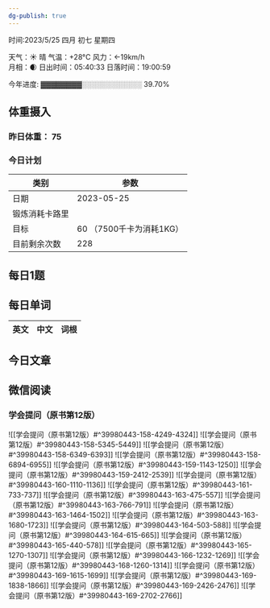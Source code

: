 ```yaml
---
dg-publish: true
---
```



时间:2023/5/25 四月 初七 星期四

天气：☀️   晴 气温：+28°C 风力：←19km/h  
月相：🌒 日出时间：05:40:33 日落时间：19:00:59

今年进度: ▓▓▓▓▓▓▓▓░░░░░░░░░░░░ 39.70%

## 体重摄入

### 昨日体重： 75

### 今日计划

| 类别           | 参数                    |
| -------------- | ----------------------- |
| 日期           | 2023-05-25               |
| 锻炼消耗卡路里 | |
| 目标           | 60      （7500千卡为消耗1KG）                |
| 目前剩余次数               | 228                          |


## 每日1题



## 每日单词

| 英文       | 中文       |词根|
| ---------- | ---------- | ---|


## 今日文章




## 微信阅读

<!-- start of weread -->

### 学会提问（原书第12版）
![[学会提问（原书第12版）#^39980443-158-4249-4324]]
![[学会提问（原书第12版）#^39980443-158-5345-5449]]
![[学会提问（原书第12版）#^39980443-158-6349-6393]]
![[学会提问（原书第12版）#^39980443-158-6894-6955]]
![[学会提问（原书第12版）#^39980443-159-1143-1250]]
![[学会提问（原书第12版）#^39980443-159-2412-2539]]
![[学会提问（原书第12版）#^39980443-160-1110-1136]]
![[学会提问（原书第12版）#^39980443-161-733-737]]
![[学会提问（原书第12版）#^39980443-163-475-557]]
![[学会提问（原书第12版）#^39980443-163-766-791]]
![[学会提问（原书第12版）#^39980443-163-1464-1502]]
![[学会提问（原书第12版）#^39980443-163-1680-1723]]
![[学会提问（原书第12版）#^39980443-164-503-588]]
![[学会提问（原书第12版）#^39980443-164-615-665]]
![[学会提问（原书第12版）#^39980443-165-440-578]]
![[学会提问（原书第12版）#^39980443-165-1270-1307]]
![[学会提问（原书第12版）#^39980443-166-1232-1269]]
![[学会提问（原书第12版）#^39980443-168-1260-1314]]
![[学会提问（原书第12版）#^39980443-169-1615-1699]]
![[学会提问（原书第12版）#^39980443-169-1838-1866]]
![[学会提问（原书第12版）#^39980443-169-2426-2476]]
![[学会提问（原书第12版）#^39980443-169-2702-2766]]

<!-- end of weread -->
